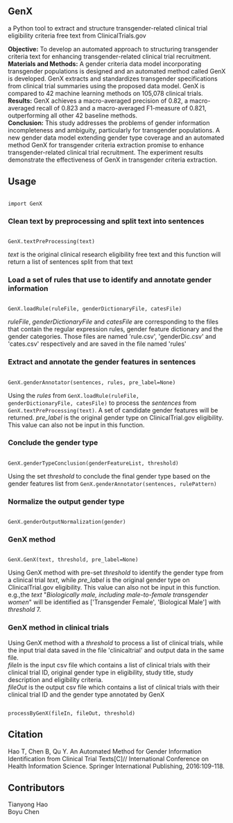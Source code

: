 ## GenX
a Python tool to extract and structure transgender-related clinical trial eligibility criteria free text from ClinicalTrials.gov

**Objective:** To develop an automated approach to structuring transgender criteria text for enhancing transgender-related clinical trial recruitment.  
**Materials and Methods:** A gender criteria data model incorporating transgender populations is designed and an automated method called GenX is developed. GenX extracts and standardizes transgender specifications from clinical trial summaries using the proposed data model. GenX is compared to 42 machine learning methods on 105,078 clinical trials.  
**Results:** GenX achieves a macro-averaged precision of 0.82, a macro-averaged recall of 0.823 and a macro-averaged F1-measure of 0.821, outperforming all other 42 baseline methods.  
**Conclusion:** This study addresses the problems of gender information incompleteness and ambiguity, particularly for transgender populations. A new gender data model extending gender type coverage and an automated method GenX for transgender criteria extraction promise to enhance transgender-related clinical trial recruitment. The experiment results demonstrate the effectiveness of GenX in transgender criteria extraction.

## Usage

<code>
import GenX
</code>

### Clean text by preprocessing and split text into sentences

<code>
GenX.textPreProcessing(text)
</code>  

*text* is the original clinical research eligibility free text and this function will return a list of sentences split from that text  


### Load a set of rules that use to identify and annotate gender information
<code>
GenX.loadRule(ruleFile, genderDictionaryFile, catesFile)
</code>  

*ruleFile*, *genderDictionaryFile* and *catesFile* are corresponding to the files that contain the regular expression rules, gender feature dictionary and the gender categories. Those files are named 'rule.csv', 'genderDic.csv' and 'cates.csv' respectively and are saved in the file named 'rules'

### Extract and annotate the gender features in sentences
<code>
GenX.genderAnnotator(sentences, rules, pre_label=None)
</code>  

Using the *rules* from <code>GenX.loadRule(ruleFile, genderDictionaryFile, catesFile)</code> to process the *sentences* from <code>GenX.textPreProcessing(text)</code>. A set of candidate gender features will be returned. *pre_label* is the original gender type on ClinicalTrial.gov eligibility. This value can also not be input in this function.  

### Conclude the gender type

<code>
GenX.genderTypeConclusion(genderFeatureList, threshold)
</code>  

Using the set *threshold* to conclude the final gender type based on the gender features list from <code>GenX.genderAnnotator(sentences, rulePattern)</code>  

### Normalize the output gender type

<code>
GenX.genderOutputNormalization(gender)
</code>

### GenX method

<code>
GenX.GenX(text, threshold, pre_label=None)
</code>  

Using GenX method with pre-set *threshold* to identify the gender type from a clinical trial *text*, while *pre_label* is the original gender type on ClinicalTrial.gov eligibility. This value can also not be input in this function.  
e.g.,the *text* "*Biologically male, including male-to-female transgender women*" will be identified as ['Transgender Female', 'Biological Male'] with *threshold* 7.
### GenX method in clinical trials

Using GenX method with a *threshold* to process a list of clinical trials, while the input trial data saved in the file 'clinicaltrial' and output data in the same file.  
*fileIn* is the input csv file which contains a list of clinical trials with their clinical trial ID, original gender type in eligibility, study title, study description and eligibility criteria.  
*fileOut* is the output csv file which contains a list of clinical trials with their clinical trial ID and the gender type annotated by GenX

<code>
processByGenX(fileIn, fileOut, threshold)
</code>

## Citation
Hao T, Chen B, Qu Y. An Automated Method for Gender Information Identification from Clinical Trial Texts[C]// International Conference on Health Information Science. Springer International Publishing, 2016:109-118.

## Contributors
Tianyong Hao  
Boyu Chen